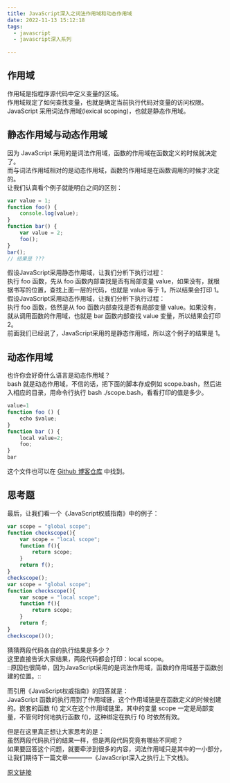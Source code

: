 ```yaml
---
title: JavaScript深入之词法作用域和动态作用域
date: 2022-11-13 15:12:18
tags:
  - javascript 
  - javascript深入系列 
 
---
```



## 作用域
作用域是指程序源代码中定义变量的区域。   
作用域规定了如何查找变量，也就是确定当前执行代码对变量的访问权限。  
JavaScript 采用词法作用域(lexical scoping)，也就是静态作用域。  

## 静态作用域与动态作用域  
因为 JavaScript 采用的是词法作用域，函数的作用域在函数定义的时候就决定了。    
而与词法作用域相对的是动态作用域，函数的作用域是在函数调用的时候才决定的。    
让我们认真看个例子就能明白之间的区别：  
  
```js
var value = 1;
function foo() {
    console.log(value);
}
function bar() {
    var value = 2;
    foo();
}
bar();
// 结果是 ???
```

假设JavaScript采用静态作用域，让我们分析下执行过程：  
执行 foo 函数，先从 foo 函数内部查找是否有局部变量 value，如果没有，就根据书写的位置，查找上面一层的代码，也就是 value 等于 1，所以结果会打印 1。  
假设JavaScript采用动态作用域，让我们分析下执行过程：  
执行 foo 函数，依然是从 foo 函数内部查找是否有局部变量 value。如果没有，就从调用函数的作用域，也就是 bar 函数内部查找 value 变量，所以结果会打印 2。  
前面我们已经说了，JavaScript采用的是静态作用域，所以这个例子的结果是 1。

## 动态作用域
也许你会好奇什么语言是动态作用域？  
bash 就是动态作用域，不信的话，把下面的脚本存成例如 scope.bash，然后进入相应的目录，用命令行执行 bash ./scope.bash，看看打印的值是多少。  

```js
value=1
function foo () {
    echo $value;
}
function bar () {
    local value=2;
    foo;
}
bar
```
这个文件也可以在  [Github 博客仓库](https://github.com/mqyqingfeng/Blog/blob/master/demos/scope/scope.bash) 中找到。

## 思考题
最后，让我们看一个《JavaScript权威指南》中的例子：  

```js
var scope = "global scope";
function checkscope(){
    var scope = "local scope";
    function f(){
        return scope;
    }
    return f();
}
checkscope();
var scope = "global scope";
function checkscope(){
    var scope = "local scope";
    function f(){
        return scope;
    }
    return f;
}
checkscope()();
```

猜猜两段代码各自的执行结果是多少？  
这里直接告诉大家结果，两段代码都会打印：local scope。  
::原因也很简单，因为JavaScript采用的是词法作用域，函数的作用域基于函数创建的位置。::  

而引用《JavaScript权威指南》的回答就是：  
JavaScript 函数的执行用到了作用域链，这个作用域链是在函数定义的时候创建的。嵌套的函数 f() 定义在这个作用域链里，其中的变量 scope 一定是局部变量，不管何时何地执行函数 f()，这种绑定在执行 f() 时依然有效。  

但是在这里真正想让大家思考的是：  
虽然两段代码执行的结果一样，但是两段代码究竟有哪些不同呢？  
如果要回答这个问题，就要牵涉到很多的内容，词法作用域只是其中的一小部分，让我们期待下一篇文章————《JavaScript深入之执行上下文栈》。  

[原文链接](https://github.com/mqyqingfeng/Blog/issues/3)

